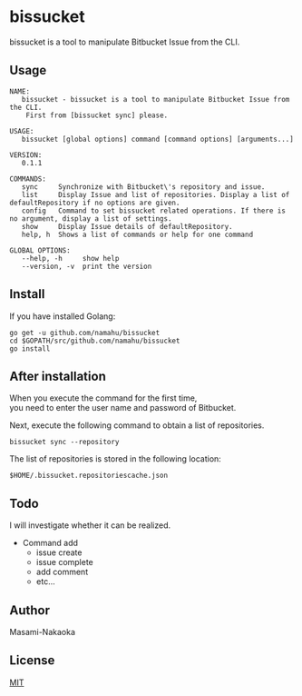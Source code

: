 # bissucket

bissucket is a tool to manipulate Bitbucket Issue from the CLI.

## Usage

```shell
NAME:
   bissucket - bissucket is a tool to manipulate Bitbucket Issue from the CLI.
    First from [bissucket sync] please.

USAGE:
   bissucket [global options] command [command options] [arguments...]

VERSION:
   0.1.1

COMMANDS:
   sync     Synchronize with Bitbucket\'s repository and issue.
   list     Display Issue and list of repositories. Display a list of defaultRepository if no options are given.
   config   Command to set bissucket related operations. If there is no argument, display a list of settings.
   show     Display Issue details of defaultRepository.
   help, h  Shows a list of commands or help for one command

GLOBAL OPTIONS:
   --help, -h     show help
   --version, -v  print the version
```

## Install

If you have installed Golang:

```shell
go get -u github.com/namahu/bissucket
cd $GOPATH/src/github.com/namahu/bissucket
go install
```

## After installation

When you execute the command for the first time,  
you need to enter the user name and password of Bitbucket.

Next, execute the following command to obtain a list of repositories.

```shell
bissucket sync --repository
```

The list of repositories is stored in the following location:

```shell
$HOME/.bissucket.repositoriescache.json
```

## Todo

I will investigate whether it can be realized.

- Command add
    - issue create
    - issue complete
    - add comment
    - etc...

## Author

Masami-Nakaoka

## License

[MIT](https://opensource.org/licenses/MIT)
